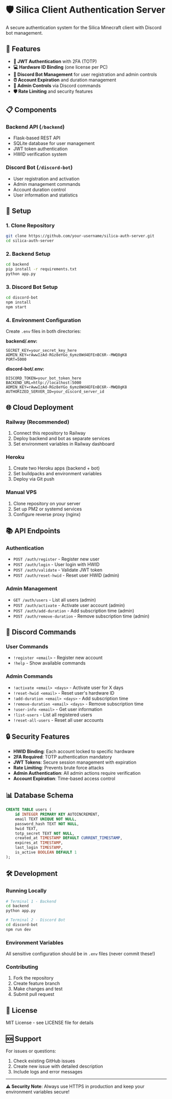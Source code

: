 # 🛡️ Silica Client Authentication Server

A secure authentication system for the Silica Minecraft client with Discord bot management.

## 🚀 Features

- **🔐 JWT Authentication** with 2FA (TOTP)
- **💻 Hardware ID Binding** (one license per PC)
- **📱 Discord Bot Management** for user registration and admin controls
- **⏰ Account Expiration** and duration management
- **🔑 Admin Controls** via Discord commands
- **🛡️ Rate Limiting** and security features

## 📋 Components

### Backend API (`/backend`)
- Flask-based REST API
- SQLite database for user management
- JWT token authentication
- HWID verification system

### Discord Bot (`/discord-bot`)
- User registration and activation
- Admin management commands
- Account duration control
- User information and statistics

## 🔧 Setup

### 1. Clone Repository
```bash
git clone https://github.com/your-username/silica-auth-server.git
cd silica-auth-server
```

### 2. Backend Setup
```bash
cd backend
pip install -r requirements.txt
python app.py
```

### 3. Discord Bot Setup
```bash
cd discord-bot
npm install
npm start
```

### 4. Environment Configuration
Create `.env` files in both directories:

**backend/.env:**
```env
SECRET_KEY=your_secret_key_here
ADMIN_KEY=rAwwIzAd-RGz8eYGo_6ymz8Wd4EFEnBC6R--MWQ8gK8
PORT=5000
```

**discord-bot/.env:**
```env
DISCORD_TOKEN=your_bot_token_here
BACKEND_URL=http://localhost:5000
ADMIN_KEY=rAwwIzAd-RGz8eYGo_6ymz8Wd4EFEnBC6R--MWQ8gK8
AUTHORIZED_SERVER_ID=your_discord_server_id
```

## 🌐 Cloud Deployment

### Railway (Recommended)
1. Connect this repository to Railway
2. Deploy backend and bot as separate services
3. Set environment variables in Railway dashboard

### Heroku
1. Create two Heroku apps (backend + bot)
2. Set buildpacks and environment variables
3. Deploy via Git push

### Manual VPS
1. Clone repository on your server
2. Set up PM2 or systemd services
3. Configure reverse proxy (nginx)

## 📚 API Endpoints

### Authentication
- `POST /auth/register` - Register new user
- `POST /auth/login` - User login with HWID
- `POST /auth/validate` - Validate JWT token
- `POST /auth/reset-hwid` - Reset user HWID (admin)

### Admin Management
- `GET /auth/users` - List all users (admin)
- `POST /auth/activate` - Activate user account (admin)
- `POST /auth/add-duration` - Add subscription time (admin)
- `POST /auth/remove-duration` - Remove subscription time (admin)

## 🤖 Discord Commands

### User Commands
- `!register <email>` - Register new account
- `!help` - Show available commands

### Admin Commands
- `!activate <email> <days>` - Activate user for X days
- `!reset-hwid <email>` - Reset user's hardware ID
- `!add-duration <email> <days>` - Add subscription time
- `!remove-duration <email> <days>` - Remove subscription time
- `!user-info <email>` - Get user information
- `!list-users` - List all registered users
- `!reset-all-users` - Reset all user accounts

## 🔒 Security Features

- **HWID Binding**: Each account locked to specific hardware
- **2FA Required**: TOTP authentication mandatory
- **JWT Tokens**: Secure session management with expiration
- **Rate Limiting**: Prevents brute force attacks
- **Admin Authentication**: All admin actions require verification
- **Account Expiration**: Time-based access control

## 📊 Database Schema

```sql
CREATE TABLE users (
    id INTEGER PRIMARY KEY AUTOINCREMENT,
    email TEXT UNIQUE NOT NULL,
    password_hash TEXT NOT NULL,
    hwid TEXT,
    totp_secret TEXT NOT NULL,
    created_at TIMESTAMP DEFAULT CURRENT_TIMESTAMP,
    expires_at TIMESTAMP,
    last_login TIMESTAMP,
    is_active BOOLEAN DEFAULT 1
);
```

## 🛠️ Development

### Running Locally
```bash
# Terminal 1 - Backend
cd backend
python app.py

# Terminal 2 - Discord Bot  
cd discord-bot
npm run dev
```

### Environment Variables
All sensitive configuration should be in `.env` files (never commit these!)

### Contributing
1. Fork the repository
2. Create feature branch
3. Make changes and test
4. Submit pull request

## 📝 License

MIT License - see LICENSE file for details

## 🆘 Support

For issues or questions:
1. Check existing GitHub issues
2. Create new issue with detailed description
3. Include logs and error messages

---

**⚠️ Security Note**: Always use HTTPS in production and keep your environment variables secure! 